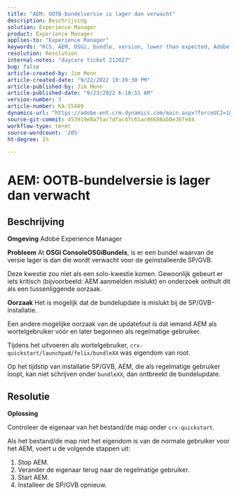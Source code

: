 ```yaml
---
title: "AEM: OOTB-bundelversie is lager dan verwacht"
description: Beschrijving
solution: Experience Manager
product: Experience Manager
applies-to: "Experience Manager"
keywords: "KCS, AEM, OSGi, bundle, version, lower than expected, Adobe Experience Manager, SP/GVB, normal user, owner, reinstall, bundleXX, crx-quickstart/launch/felix/bundleXX, crx-quickstart"
resolution: Resolution
internal-notes: "daycare ticket 212027"
bug: false
article-created-by: Jim Menn
article-created-date: "9/22/2022 10:39:30 PM"
article-published-by: Jim Menn
article-published-date: "9/23/2022 6:10:51 AM"
version-number: 3
article-number: KA-15489
dynamics-url: "https://adobe-ent.crm.dynamics.com/main.aspx?forceUCI=1&pagetype=entityrecord&etn=knowledgearticle&id=5ec72b68-c73a-ed11-9db1-0022480866ad"
source-git-commit: 453919e8a75ac7dfac47c61ac06686ab0e36fe84
workflow-type: tm+mt
source-wordcount: '205'
ht-degree: 1%

---
```


# AEM: OOTB-bundelversie is lager dan verwacht

## Beschrijving


<b>Omgeving</b>
Adobe Experience Manager

<b>Probleem</b>
At <b>OSGi Console</b><b>OSGi</b><b>Bundels</b>, is er een bundel waarvan de versie lager is dan die wordt verwacht voor de geïnstalleerde SP/GVB.

Deze kwestie zou niet als een solo-kwestie komen. Gewoonlijk gebeurt er iets kritisch (bijvoorbeeld: AEM aanmelden mislukt) en onderzoek onthult dit als een tussenliggende oorzaak.

<b>Oorzaak</b>
Het is mogelijk dat de bundelupdate is mislukt bij de SP/GVB-installatie.

Een andere mogelijke oorzaak van de updatefout is dat iemand AEM als wortelgebruiker vóór en later begonnen als regelmatige gebruiker.

Tijdens het uitvoeren als wortelgebruiker, `crx-quickstart/launchpad/felix/bundleXX` was eigendom van root.

Op het tijdstip van installatie SP/GVB, AEM, die als regelmatige gebruiker loopt, kan niet schrijven onder `bundleXX`, dan ontbreekt de bundelupdate.


## Resolutie


<b>Oplossing</b>

Controleer de eigenaar van het bestand/de map onder `crx-quickstart`.

Als het bestand/de map niet het eigendom is van de normale gebruiker voor het AEM, voert u de volgende stappen uit:

1. Stop AEM.
2. Verander de eigenaar terug naar de regelmatige gebruiker.
3. Start AEM.
4. Installeer de SP/GVB opnieuw.



